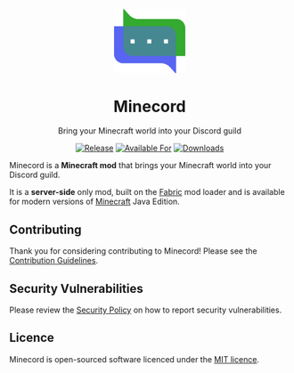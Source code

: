 <div align="center">

<img alt="Minecord Icon" src="src/main/resources/assets/minecord/icon.svg" width="128">

# Minecord

Bring your Minecraft world into your Discord guild

[![Release](https://img.shields.io/github/v/release/axieum/minecord?style=for-the-badge&include_prereleases&sort=semver)][releases]
[![Available For](https://img.shields.io/badge/dynamic/json?label=Available%20For&style=for-the-badge&color=34aa2f&query=gameVersionLatestFiles%5B0%5D.gameVersion&url=https%3A%2F%2Faddons-ecs.forgesvc.net%2Fapi%2Fv2%2Faddon%2F502254)][curseforge]
[![Downloads](https://img.shields.io/badge/dynamic/json?label=Downloads&style=for-the-badge&color=f16436&query=downloadCount&url=https%3A%2F%2Faddons-ecs.forgesvc.net%2Fapi%2Fv2%2Faddon%2F502254)][curseforge:files]

</div>

Minecord is a **Minecraft mod** that brings your Minecraft world into your
Discord guild.

It is a **server-side** only mod, built on the [Fabric][fabric] mod loader and
is available for modern versions of [Minecraft][minecraft] Java Edition.

## Contributing

Thank you for considering contributing to Minecord! Please see the
[Contribution Guidelines][contributing].

## Security Vulnerabilities

Please review the [Security Policy][security] on how to report security
vulnerabilities.

## Licence

Minecord is open-sourced software licenced under the [MIT licence][licence].

[contributing]: .github/CONTRIBUTING.md
[curseforge]: https://curseforge.com/minecraft/mc-mods/minecord-for-discord
[curseforge:files]: https://curseforge.com/minecraft/mc-mods/minecord-for-discord/files
[fabric]: https://fabricmc.net/
[licence]: https://opensource.org/licenses/MIT
[minecraft]: https://minecraft.net/
[releases]: https://github.com/axieum/minecord/releases
[security]: .github/SECURITY.md
